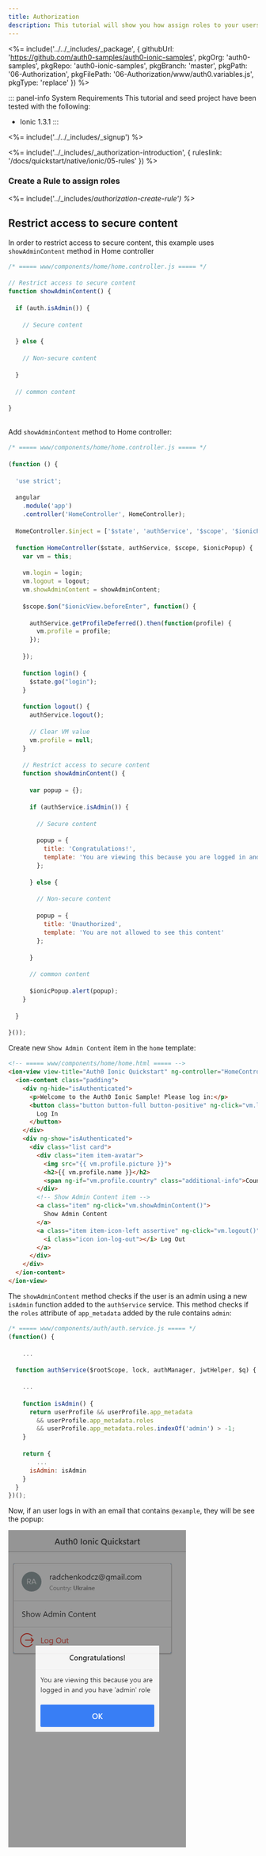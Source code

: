```yaml
---
title: Authorization
description: This tutorial will show you how assign roles to your users, and use those claims to authorize or deny a user to access secure content in the app.
---
```


<%= include('../../_includes/_package', {
  githubUrl: 'https://github.com/auth0-samples/auth0-ionic-samples',
  pkgOrg: 'auth0-samples',
  pkgRepo: 'auth0-ionic-samples',
  pkgBranch: 'master',
  pkgPath: '06-Authorization',
  pkgFilePath: '06-Authorization/www/auth0.variables.js',
  pkgType: 'replace'
}) %>

::: panel-info System Requirements
This tutorial and seed project have been tested with the following:

* Ionic 1.3.1
:::

<%= include('../../_includes/_signup') %>

<%= include('../_includes/_authorization-introduction', { ruleslink: '/docs/quickstart/native/ionic/05-rules' }) %>

### Create a Rule to assign roles

<%= include('../_includes/_authorization-create-rule') %>_


## Restrict access to secure content


In order to restrict access to secure content, this example uses `showAdminContent` method in Home controller

```js
/* ===== www/components/home/home.controller.js ===== */
 
// Restrict access to secure content
function showAdminContent() {

  if (auth.isAdmin()) {

    // Secure content

  } else {

    // Non-secure content

  }

  // common content

}



```


Add `showAdminContent` method to Home controller:

```js
/* ===== www/components/home/home.controller.js ===== */

(function () {

  'use strict';

  angular
    .module('app')
    .controller('HomeController', HomeController);

  HomeController.$inject = ['$state', 'authService', '$scope', '$ionicPopup'];

  function HomeController($state, authService, $scope, $ionicPopup) {
    var vm = this;

    vm.login = login;
    vm.logout = logout;
    vm.showAdminContent = showAdminContent;

    $scope.$on("$ionicView.beforeEnter", function() {

      authService.getProfileDeferred().then(function(profile) {
        vm.profile = profile;
      });

    });

    function login() {
      $state.go("login");
    }

    function logout() {
      authService.logout();

      // Clear VM value
      vm.profile = null;
    }

    // Restrict access to secure content
    function showAdminContent() {

      var popup = {};

      if (authService.isAdmin()) {

        // Secure content

        popup = {
          title: 'Congratulations!',
          template: 'You are viewing this because you are logged in and you have \'admin\' role'
        };

      } else {

        // Non-secure content

        popup = {
          title: 'Unauthorized',
          template: 'You are not allowed to see this content'
        };

      }

      // common content

      $ionicPopup.alert(popup);
    }

  }

}());
```

Create new `Show Admin Content` item in the `home` template:

```html
<!-- ===== www/components/home/home.html ===== -->
<ion-view view-title="Auth0 Ionic Quickstart" ng-controller="HomeController as vm">
  <ion-content class="padding">
    <div ng-hide="isAuthenticated">
      <p>Welcome to the Auth0 Ionic Sample! Please log in:</p>
      <button class="button button-full button-positive" ng-click="vm.login()">
        Log In
      </button>
    </div>
    <div ng-show="isAuthenticated">
      <div class="list card">
        <div class="item item-avatar">
          <img src="{{ vm.profile.picture }}">
          <h2>{{ vm.profile.name }}</h2>
          <span ng-if="vm.profile.country" class="additional-info">Country (added by rule): <strong>{{ vm.profile.country }}</strong></span>
        </div>
        <!-- Show Admin Content item -->
        <a class="item" ng-click="vm.showAdminContent()">
          Show Admin Content
        </a>
        <a class="item item-icon-left assertive" ng-click="vm.logout()">
          <i class="icon ion-log-out"></i> Log Out
        </a>
      </div>
    </div>
  </ion-content>
</ion-view>

```


The `showAdminContent` method checks if the user is an admin using a new `isAdmin` function added to the `authService` service. 
This method checks if the `roles` attribute of `app_metadata` added by the rule contains `admin`:


```js
/* ===== www/components/auth/auth.service.js ===== */
(function() {

	...

  function authService($rootScope, lock, authManager, jwtHelper, $q) {

    ...

    function isAdmin() {
      return userProfile && userProfile.app_metadata
        && userProfile.app_metadata.roles
        && userProfile.app_metadata.roles.indexOf('admin') > -1;
    }

    return {
		...
      isAdmin: isAdmin
    }
  }
})();
```

Now, if an user logs in with an email that contains `@example`, they will be see the popup:

<div class="phone-mockup">
  <img src="/media/articles/native-platforms/ionic/image_authorization1.png" alt="Mobile example screenshot"/>
</div>
